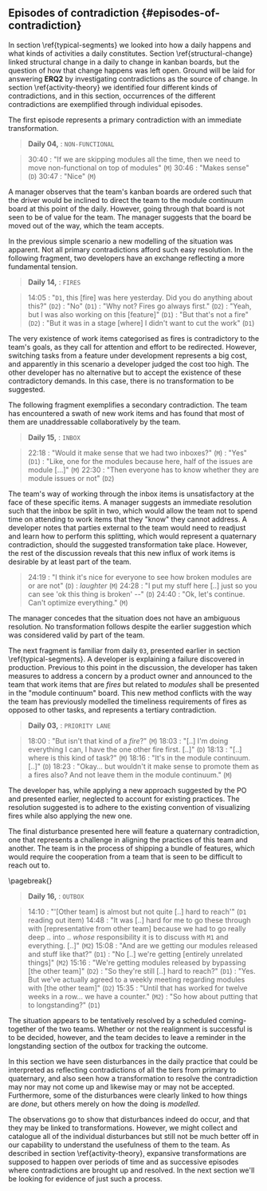
## Episodes of contradiction {#episodes-of-contradiction}

In section \ref{typical-segments} we looked into how a daily happens and what kinds of activities a daily constitutes. Section \ref{structural-change} linked structural change in a daily to change in kanban boards, but the question of how that change happens was left open. Ground will be laid for answering **ERQ2** by investigating contradictions as the source of change. In section \ref{activity-theory} we identified four different kinds of contradictions, and in this section, occurrences of the different contradictions are exemplified through individual episodes.

The first episode represents a primary contradiction with an immediate transformation.

> **Daily 04,**
> :   `NON-FUNCTIONAL`

> 30:40
> :   "If we are skipping modules all the time, then we need to move non-functional on top of modules" (`M`)
> 30:46
> :   "Makes sense" (`D`)
> 30:47
> :   "Nice" (`M`)

A manager observes that the team's kanban boards are ordered such that the driver would be inclined to direct the team to the module continuum board at this point of the daily. However, going through that board is not seen to be of value for the team. The manager suggests that the board be moved out of the way, which the team accepts.

In the previous simple scenario a new modelling of the situation was apparent. Not all primary contradictions afford such easy resolution. In the following fragment, two developers have an exchange reflecting a more fundamental tension.

> **Daily 14,**
> :   `FIRES`

> 14:05
> :   "`D1`, this [fire] was here yesterday. Did you do anything about this?" (`D2`)
> :   "No" (`D1`)
> :   "Why not? Fires go always first." (`D2`)
> :   "Yeah, but I was also working on this [feature]" (`D1`)
> :   "But that's not a fire" (`D2`)
> :   "But it was in a stage [where] I didn't want to cut the work" (`D1`)

The very existence of work items categorised as fires is contradictory to the team's goals, as they call for attention and effort to be redirected. However, switching tasks from a feature under development represents a big cost, and apparently in this scenario a developer judged the cost too high. The other developer has no alternative but to accept the existence of these contradictory demands. In this case, there is no transformation to be suggested.

The following fragment exemplifies a secondary contradiction. The team has encountered a swath of new work items and has found that most of them are unaddressable collaboratively by the team.

> **Daily 15,**
> :   `INBOX`

> 22:18
> :   "Would it make sense that we had two inboxes?" (`M`)
> :   "Yes" (`D1`)
> :   "Like, one for the modules because here, half of the issues are module [...]" (`M`)
> 22:30
> :   "Then everyone has to know whether they are module issues or not" (`D2`)

The team's way of working through the inbox items is unsatisfactory at the face of these specific items. A manager suggests an immediate resolution such that the inbox be split in two, which would allow the team not to spend time on attending to work items that they "know" they cannot address. A developer notes that parties external to the team would need to readjust and learn how to perform this splitting, which would represent a quaternary contradiction, should the suggested transformation take place. However, the rest of the discussion reveals that this new influx of work items is desirable by at least part of the team.

> 24:19
> :   "I think it's nice for everyone to see how broken modules are or are not" (`D`)
> :   *laughter* (`M`)
> 24:28
> :   "I put my stuff here [..] just so you can see 'ok this thing is broken' --" (`D`)
> 24:40
> :   "Ok, let's continue. Can't optimize everything." (`M`)

The manager concedes that the situation does not have an ambiguous resolution. No transformation follows despite the earlier suggestion which was considered valid by part of the team.

The next fragment is familiar from daily `03`, presented earlier in section \ref{typical-segments}. A developer is explaining a failure discovered in production. Previous to this point in the discussion, the developer has taken measures to address a concern by a product owner and announced to the team that work items that are *fires* but related to *modules* shall be presented in the "module continuum" board. This new method conflicts with the way the team has previously modelled the timeliness requirements of fires as opposed to other tasks, and represents a tertiary contradiction.

> **Daily 03,**
> :   `PRIORITY LANE`

> 18:00
> :   "But isn't that kind of a *fire*?" (`M`)
> 18:03
> :   "[..] I'm doing everything I can, I have the one other fire first. [..]" (`D`)
> 18:13
> :   "[..] where is this kind of task?" (`M`)
> 18:16
> :   "It's in the module continuum. [..]"  (`D`)
> 18:23
> :   "Okay... but wouldn't it make sense to promote them as a fires also? And not leave them in the module continuum." (`M`)

The developer has, while applying a new approach suggested by the PO and presented earlier, neglected to account for existing practices. The resolution suggested is to adhere to the existing convention of visualizing fires while also applying the new one.

The final disturbance presented here will feature a quaternary contradiction, one that represents a challenge in aligning the practices of this team and another. The team is in the process of shipping a bundle of features, which would require the cooperation from a team that is seen to be difficult to reach out to.

\pagebreak{}

> **Daily 16,**
> :   `OUTBOX`

> 14:10
> :   "'[Other team] is almost but not quite [..] hard to reach'" (`D1` reading out item)
> 14:48
> :   "It was [..] hard for me to go these through with [representative from other team] because we had to go really deep .. into .. _whose_ responsibility it is to discuss with `M1` and everything. [..]" (`M2`)
> 15:08
> :   "And are we getting our modules released and stuff like that?" (`D1`)
> :   "No [..] we're getting [entirely unrelated things]" (`M2`)
> 15:16
> :   "We're getting modules released by bypassing [the other team]" (`D2`)
> :   "So they're still [..] hard to reach?" (`D1`)
> :   "Yes. But we've actually agreed to a weekly meeting regarding modules with [the other team]" (`D2`)
> 15:35
> :   "Until that has worked for twelve weeks in a row... we have a counter." (`M2`)
> :   "So how about putting that to longstanding?" (`D1`)

The situation appears to be tentatively resolved by a scheduled coming-together of the two teams. Whether or not the realignment is successful is to be decided, however, and the team decides to leave a reminder in the longstanding section of the outbox for tracking the outcome.

In this section we have seen disturbances in the daily practice that could be interpreted as reflecting contradictions of all the tiers from primary to quaternary, and also seen how a transformation to resolve the contradiction may nor may not come up and likewise may or may not be accepted. Furthermore, some of the disturbances were clearly linked to how things are *done*, but others merely on how the doing is *modelled*.

The observations go to show that disturbances indeed do occur, and that they may be linked to transformations. However, we might collect and catalogue all of the individual disturbances but still not be much better off in our capability to understand the usefulness of them to the team. As described in section \ref{activity-theory}, expansive transformations are supposed to happen over periods of time and as successive episodes where contradictions are brought up and resolved. In the next section we'll be looking for evidence of just such a process.
